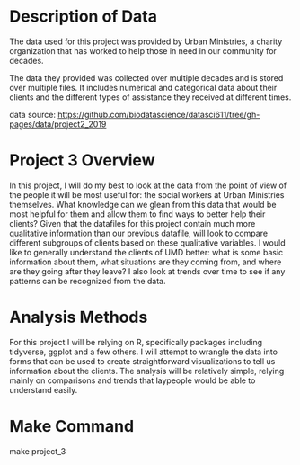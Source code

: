 <h1>Description of Data</h1>

<body>
The data used for this project was provided by Urban Ministries, a charity organization that has worked to help those in need in our community for decades.  

The data they provided was collected over multiple decades and is stored over multiple files. It includes numerical and categorical data about their clients and the different types of assistance they received at different times.

data source: https://github.com/biodatascience/datasci611/tree/gh-pages/data/project2_2019
</body>

<h1>Project 3 Overview</h1>

<body>
In this project, I will do my best to look at the data from the point of view of the people it will be most useful for: the social workers at Urban Ministries themselves. What knowledge can we glean from this data that would be most helpful for them and allow them to find ways to better help their clients? Given that the datafiles for this project contain much more qualitative information than our previous datafile, will look to compare different subgroups of clients based on these qualitative variables. I would like to generally understand the clients of UMD better: what is some basic information about them, what situations are they coming from, and where are they going after they leave? I also look at trends over time to see if any patterns can be recognized from the data.
</body>

<h1>Analysis Methods</h1>

<body>
For this project I will be relying on R, specifically packages including tidyverse, ggplot and a few others. I will attempt to wrangle the data into forms that can be used to create straightforward visualizations to tell us information about the clients. The analysis will be relatively simple, relying mainly on comparisons and trends that laypeople would be able to understand easily.
</body>

<h1>Make Command</h1>

<body>
make project_3
</body>
